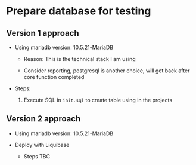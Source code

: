 # Prepare database for testing 

## Version 1 approach

- Using mariadb version: 10.5.21-MariaDB

    - Reason: This is the technical stack I am using 

    - Consider reporting, postgresql is another choice, will get back after core function completed

- Steps:
    
    1. Execute SQL in ```init.sql``` to create table using in the projects

## Version 2 approach

- Using mariadb version: 10.5.21-MariaDB

- Deploy with Liquibase 

    - Steps TBC